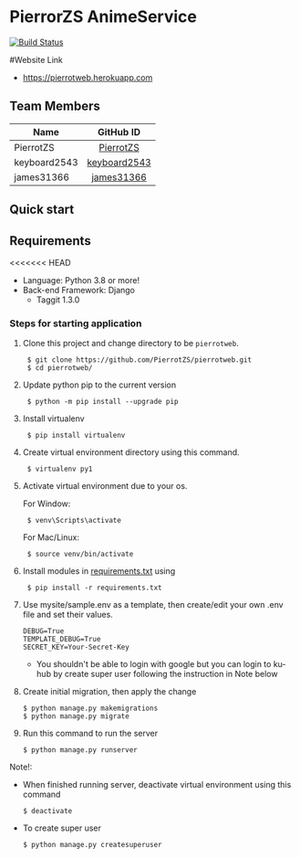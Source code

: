 # PierrorZS AnimeService

[![Build Status](https://travis-ci.com/PierrotZS/pierrotweb.svg?branch=master)](https://travis-ci.com/PierrotZS/pierrotweb)

#Website Link
- https://pierrotweb.herokuapp.com

## Team Members
| Name       |      GitHub ID     |
|----------|:-------------:|
| PierrotZS        |      [PierrotZS](https://github.com/PierrotZS)      |
| keyboard2543        |      [keyboard2543](https://github.com/keyboard2543)      |
| james31366 |      [james31366](https://github.com/james31366)      |

## Quick start
## Requirements
<<<<<<< HEAD
* Language: Python 3.8 or more!
* Back-end Framework: Django
    * Taggit 1.3.0
  
### Steps for starting application
1. Clone this project and change directory to be `pierrotweb`.
       
        $ git clone https://github.com/PierrotZS/pierrotweb.git
        $ cd pierrotweb/
    
2. Update python pip to the current version

        $ python -m pip install --upgrade pip
   
3. Install virtualenv

        $ pip install virtualenv
4. Create virtual environment directory using this command.

        $ virtualenv py1

5. Activate virtual environment due to your os.

   For Window:
    
        $ venv\Scripts\activate
        
    For Mac/Linux:
    
        $ source venv/bin/activate

6. Install modules in [requirements.txt](requirements.txt) using 
  
        $ pip install -r requirements.txt

7. Use mysite/sample.env as a template, then create/edit your own
.env file and set their values.

       DEBUG=True
       TEMPLATE_DEBUG=True
       SECRET_KEY=Your-Secret-Key

        
   * You shouldn't be able to login with google
    but you can login to ku-hub by create super user
     following the instruction in Note below

8. Create initial migration, then apply the change 
       
       $ python manage.py makemigrations
       $ python manage.py migrate
       
9. Run this command to run the server

       $ python manage.py runserver
       
Note!:

* When finished running server, deactivate virtual environment using this command

    ```$ deactivate```
    
* To create super user

    ```$ python manage.py createsuperuser```